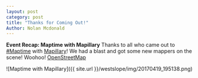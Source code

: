 ```yaml
---
layout: post
category: post
title: "Thanks for Coming Out!"
Author: Nolan Mcdonald
---
```

**Event Recap: Maptime with Mapillary**
Thanks to all who came out to [#Maptime](https://www.facebook.com/hashtag/maptime?source=feed_text&story_id=1045423512226537) with [Mapillary](https://www.facebook.com/mapillary/)!
We had a blast and got some new mappers on the scene! Woohoo!
[OpenStreetMap](https://www.facebook.com/OpenStreetMap/)

![Maptime with Mapillary]({{ site.url }}/westslope/img/20170419_195138.png)
